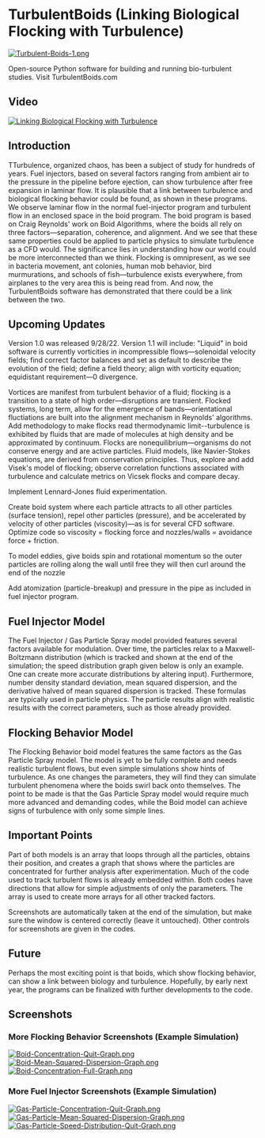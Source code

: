 # TurbulentBoids (Linking Biological Flocking with Turbulence) 

[![Turbulent-Boids-1.png](https://i.postimg.cc/XqDjnBQB/Turbulent-Boids-1.png)](https://postimg.cc/2LhRwypC)

Open-source Python software for building and running bio-turbulent studies. Visit TurbulentBoids.com


## Video

[![Linking Biological Flocking with Turbulence](https://img.youtube.com/vi/ImoDOyBzeKY/0.jpg)](https://www.youtube.com/watch?v=SFfnEDMSSqo "Linking Biological Flocking with Turbulence")


## Introduction
TTurbulence, organized chaos, has been a subject of study for hundreds of years. Fuel injectors, based on several factors ranging from ambient air to the pressure in the pipeline before ejection, can show turbulence after free expansion in laminar flow. It is plausible that a link between turbulence and biological flocking behavior could be found, as shown in these programs. We observe laminar flow in the normal fuel-injector program and turbulent flow in an enclosed space in the boid program. The boid program is based on Craig Reynolds' work on Boid Algorithms, where the boids all rely on three factors—separation, coherence, and alignment. And we see that these same properties could be applied to particle physics to simulate turbulence as a CFD would. 
The significance lies in understanding how our world could be more interconnected than we think. Flocking is omnipresent, as we see in bacteria movement, ant colonies, human mob behavior, bird murmurations, and schools of fish—turbulence exists everywhere, from airplanes to the very area this is being read from. And now, the TurbulentBoids software has demonstrated that there could be a link between the two.

## Upcoming Updates

Version 1.0 was released 9/28/22.  Version 1.1 will include:
"Liquid" in boid software is currently vorticities in incompressible flows—solenoidal velocity fields; find correct factor balances and set as default to describe the evolution of the field; define a field theory; align with vorticity equation; equidistant requirement—0 divergence.

Vortices are manifest from turbulent behavior of a fluid; flocking is a transition to a state of high order—disruptions are transient. Flocked systems, long term, allow for the emergence of bands—orientational fluctiations are built into the alignment mechanism in Reynolds' algorithms. Add methodology to make flocks read thermodynamic limit--turbulence is exhibited by fluids that are made of molecules at high density and be approximated by continuum. Flocks are nonequilibrium—organisms do not conserve energy and are active particles. Fluid models, like Navier-Stokes equations, are derived from conservation principles. Thus, explore and add Visek's model of flocking; observe correlation functions associated with turbulence and calculate metrics on Vicsek flocks and compare decay.

Implement Lennard-Jones fluid experimentation.

Create boid system where each particle attracts to all other particles (surface tension), repel other particles (pressure), and be accelerated by velocity of other particles (viscosity)—as is for several CFD software. Optimize code so viscosity = flocking force and nozzles/walls = avoidance force + friction.

To model eddies, give boids spin and rotational momentum so the outer particles are rolling along the wall until free they will then curl around the end of the nozzle

Add atomization (particle-breakup) and pressure in the pipe as included in fuel injector program.

## Fuel Injector Model
The Fuel Injector / Gas Particle Spray model provided features several factors available for modulation. Over time, the particles relax to a Maxwell-Boltzmann distribution (which is tracked and shown at the end of the simulation; the speed distribution graph given below is only an example. One can create more accurate distributions by altering input). Furthermore, number density standard deviation, mean squared dispersion, and the derivative halved of mean squared dispersion is tracked. These formulas are typically used in particle physics. The particle results align with realistic results with the correct parameters, such as those already provided.

## Flocking Behavior Model
The Flocking Behavior boid model features the same factors as the Gas Particle Spray model. The model is yet to be fully complete and needs realistic turbulent flows, but even simple simulations show hints of turbulence. As one changes the parameters, they will find they can simulate turbulent phenomena where the boids swirl back onto themselves. The point to be made is that the Gas Particle Spray model would require much more advanced and demanding codes, while the Boid model can achieve signs of turbulence with only some simple lines.

## Important Points
Part of both models is an array that loops through all the particles, obtains their position, and creates a graph that shows where the particles are concentrated for further analysis after experimentation. Much of the code used to track turbulent flows is already embedded within. Both codes have directions that allow for simple adjustments of only the parameters. The array is used to create more arrays for all other tracked factors.

Screenshots are automatically taken at the end of the simulation, but make sure the window is centered correctly (leave it untouched). Other controls for screenshots are given in the codes.

## Future

Perhaps the most exciting point is that boids, which show flocking behavior, can show a link between biology and turbulence. Hopefully, by early next year, the programs can be finalized with further developments to the code.

## Screenshots

### More Flocking Behavior Screenshots (Example Simulation)

[![Boid-Concentration-Quit-Graph.png](https://i.postimg.cc/RV5S2QZx/Boid-Concentration-Quit-Graph.png)](https://postimg.cc/s1mChWWT)
[![Boid-Mean-Squared-Dispersion-Graph.png](https://i.postimg.cc/dVQYKWMp/Boid-Mean-Squared-Dispersion-Graph.png)](https://postimg.cc/qzFYsxvx)
[![Boid-Concentration-Full-Graph.png](https://i.postimg.cc/4yRD2Pb8/Boid-Concentration-Full-Graph.png)](https://postimg.cc/5YpK6wrv)

### More Fuel Injector Screenshots (Example Simulation)

[![Gas-Particle-Concentration-Quit-Graph.png](https://i.postimg.cc/kXBGdXxW/Gas-Particle-Concentration-Quit-Graph.png)](https://postimg.cc/6yxtrKbQ)
[![Gas-Particle-Mean-Squared-Dispersion-Graph.png](https://i.postimg.cc/GmvccB9T/Gas-Particle-Mean-Squared-Dispersion-Graph.png)](https://postimg.cc/SnN0dx6m)
[![Gas-Particle-Speed-Distribution-Quit-Graph.png](https://i.postimg.cc/sXgy9wm5/Gas-Particle-Speed-Distribution-Quit-Graph.png)](https://postimg.cc/7Cdpq1pL)

